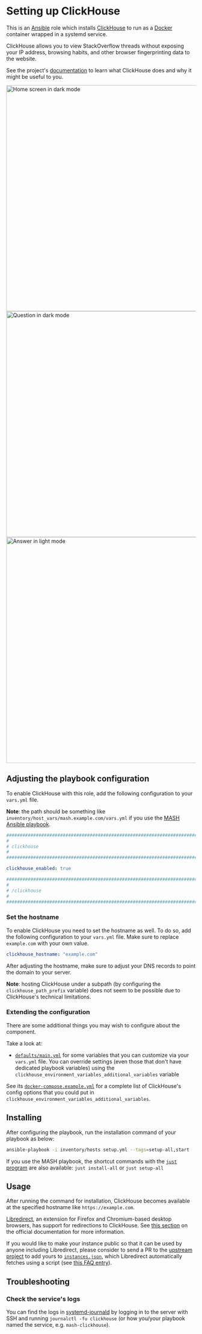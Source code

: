 <!--
SPDX-FileCopyrightText: 2020 - 2024 MDAD project contributors
SPDX-FileCopyrightText: 2020 - 2024 Slavi Pantaleev
SPDX-FileCopyrightText: 2020 Aaron Raimist
SPDX-FileCopyrightText: 2020 Chris van Dijk
SPDX-FileCopyrightText: 2020 Dominik Zajac
SPDX-FileCopyrightText: 2020 Mickaël Cornière
SPDX-FileCopyrightText: 2022 François Darveau
SPDX-FileCopyrightText: 2022 Julian Foad
SPDX-FileCopyrightText: 2022 Warren Bailey
SPDX-FileCopyrightText: 2023 Antonis Christofides
SPDX-FileCopyrightText: 2023 Felix Stupp
SPDX-FileCopyrightText: 2023 Pierre 'McFly' Marty
SPDX-FileCopyrightText: 2024 - 2025 Suguru Hirahara

SPDX-License-Identifier: AGPL-3.0-or-later
-->

# Setting up ClickHouse

This is an [Ansible](https://www.ansible.com/) role which installs [ClickHouse](https://github.com/httpjamesm/ClickHouse) to run as a [Docker](https://www.docker.com/) container wrapped in a systemd service.

ClickHouse allows you to view StackOverflow threads without exposing your IP address, browsing habits, and other browser fingerprinting data to the website.

See the project's [documentation](https://github.com/httpjamesm/ClickHouse/blob/main/README.md) to learn what ClickHouse does and why it might be useful to you.

[<img src="assets/home_dark.webp" title="Home screen in dark mode" width="600" alt="Home screen in dark mode">](assets/home_dark.webp) [<img src="assets/question_dark.webp" title="Question in dark mode" width="600" alt="Question in dark mode">](assets/question_dark.webp) [<img src="assets/answers_light.webp" title="Answer in light mode" width="600" alt="Answer in light mode">](assets/answers_light.webp)

## Adjusting the playbook configuration

To enable ClickHouse with this role, add the following configuration to your `vars.yml` file.

**Note**: the path should be something like `inventory/host_vars/mash.example.com/vars.yml` if you use the [MASH Ansible playbook](https://github.com/mother-of-all-self-hosting/mash-playbook).

```yaml
########################################################################
#                                                                      #
# clickhouse                                                           #
#                                                                      #
########################################################################

clickhouse_enabled: true

########################################################################
#                                                                      #
# /clickhouse                                                          #
#                                                                      #
########################################################################
```

### Set the hostname

To enable ClickHouse you need to set the hostname as well. To do so, add the following configuration to your `vars.yml` file. Make sure to replace `example.com` with your own value.

```yaml
clickhouse_hostname: "example.com"
```

After adjusting the hostname, make sure to adjust your DNS records to point the domain to your server.

**Note**: hosting ClickHouse under a subpath (by configuring the `clickhouse_path_prefix` variable) does not seem to be possible due to ClickHouse's technical limitations.

### Extending the configuration

There are some additional things you may wish to configure about the component.

Take a look at:

- [`defaults/main.yml`](../defaults/main.yml) for some variables that you can customize via your `vars.yml` file. You can override settings (even those that don't have dedicated playbook variables) using the `clickhouse_environment_variables_additional_variables` variable

See its [`docker-compose.example.yml`](https://github.com/httpjamesm/ClickHouse/blob/main/docker-compose.example.yml) for a complete list of ClickHouse's config options that you could put in `clickhouse_environment_variables_additional_variables`.

## Installing

After configuring the playbook, run the installation command of your playbook as below:

```sh
ansible-playbook -i inventory/hosts setup.yml --tags=setup-all,start
```

If you use the MASH playbook, the shortcut commands with the [`just` program](https://github.com/mother-of-all-self-hosting/mash-playbook/blob/main/docs/just.md) are also available: `just install-all` or `just setup-all`

## Usage

After running the command for installation, ClickHouse becomes available at the specified hostname like `https://example.com`.

[Libredirect](https://libredirect.github.io/), an extension for Firefox and Chromium-based desktop browsers, has support for redirections to ClickHouse. See [this section](https://github.com/httpjamesm/ClickHouse/blob/main/README.md#how-to-make-stack-overflow-links-take-you-to-clickhouse-automatically) on the official documentation for more information.

If you would like to make your instance public so that it can be used by anyone including Libredirect, please consider to send a PR to the [upstream project](https://github.com/httpjamesm/ClickHouse) to add yours to [`instances.json`](https://github.com/httpjamesm/ClickHouse/blob/main/instances.json), which Libredirect automatically fetches using a script (see [this FAQ entry](https://libredirect.github.io/faq.html#where_the_hell_are_those_instances_coming_from)).

## Troubleshooting

### Check the service's logs

You can find the logs in [systemd-journald](https://www.freedesktop.org/software/systemd/man/systemd-journald.service.html) by logging in to the server with SSH and running `journalctl -fu clickhouse` (or how you/your playbook named the service, e.g. `mash-clickhouse`).
